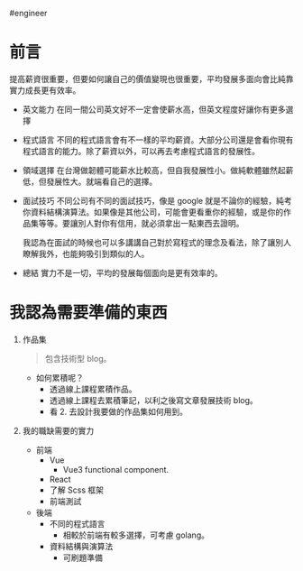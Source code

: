 #engineer 

# 前言
提高薪資很重要，但要如何讓自己的價值變現也很重要，平均發展多面向會比純靠實力成長更有效率。

- 英文能力
    在同一間公司英文好不一定會使薪水高，但英文程度好讓你有更多選擇
    
- 程式語言
    不同的程式語言會有不一樣的平均薪資。大部分公司還是會看你現有程式語言的能力。除了薪資以外，可以再去考慮程式語言的發展性。
    
- 領域選擇 
    在台灣做韌體可能薪水比較高，但自我發展性小。做純軟體雖然起薪低，但發展性大。就端看自己的選擇。
    
- 面試技巧
    不同公司有不同的面試技巧，像是 google 就是不論你的經驗，純考你資料結構演算法。如果像是其他公司，可能會更看重你的經驗，或是你的作品集等等。要讓別人對你有信用，就必須拿出一點東西去證明。
    
    我認為在面試的時候也可以多講講自己對於寫程式的理念及看法，除了讓別人瞭解我外，也能夠吸引到類似的人。
    
-   總結
    實力不是一切，平均的發展每個面向是更有效率的。

# 我認為需要準備的東西
1. 作品集
	> 包含技術型 blog。
	- 如何累積呢？
		- 透過線上課程累積作品。
		- 透過線上課程去累積筆記，以利之後寫文章發展技術 blog。
		- 看 2. 去設計我要做的作品集如何用到。

2. 我的職缺需要的實力
	- 前端
		- Vue
			- Vue3 functional component.
		- React
		- 了解 Scss 框架
		- 前端測試
	- 後端
		- 不同的程式語言
			- 相較於前端有較多選擇，可考慮 golang。
		- 資料結構與演算法
			- 可刷題準備